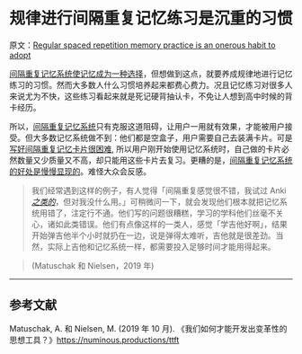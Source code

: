 # 规律进行间隔重复记忆练习是沉重的习惯

原文：[Regular spaced repetition memory practice is an onerous habit to adopt](https://notes.andymatuschak.org/zyk3ZCEVSB4Zwej3Xd4CJ2g1FynRFTZGJpQN)

[间隔重复记忆系统使记忆成为一种选择](https://notes.andymatuschak.org/z4bR1HVvDUhMXDm5SJB4Tiw4xGbrm9AfXWgbc)，但想做到这点，就要养成规律地进行记忆练习的习惯。然而大多数人什么习惯培养起来都费心费力。况且记忆练习对很多人来说尤为不快，这些练习看起来就是死记硬背抽认卡，不免让人想到高中时候的背卡经历。

所以，[间隔重复记忆系统](https://notes.andymatuschak.org/z4eXdSMJFv2qVGXSUEKH4vdcHBrLHcFY1ZGfC)只有克服这道阻碍，让用户一用就有效果，才能被用户接受。但大多数记忆系统做不到：他们都是空盒子，用户需要自己去装满卡片。可是[写好间隔重复记忆卡片很困难](https://notes.andymatuschak.org/z3ntJ7w9C3uapYp1m3gy2EK6PN788guzEoUNN), 所以用户刚开始使用记忆系统时，自己做的卡片必然数量又少质量又不高，却只能用这些卡片去复习。更糟的是，[间隔重复记忆系统的好处是慢慢显现的](https://notes.andymatuschak.org/z2evK9drA5aJp4tHcXgV4Pri6GAnEyWyb4YwS)。难怪大众会反感。

> 我们经常遇到这样的例子，有人觉得「间隔重复感觉很不错，我试过 Anki [*之类的*](https://notes.andymatuschak.org/zyk3ZCEVSB4Zwej3Xd4CJ2g1FynRFTZGJpQN)，但对我没什么用。」可稍微问一下，就会发现他们根本就把记忆系统用错了，注定行不通。他们写的问题很糟糕，学习的学科他们丝毫不关心，诸如此类错误。他们有点像这样的一类人，感觉「学吉他好啊」，结果开始弹吉他半个小时就扔在一边，说是弹得太难听，吉他就是很差劲。当然，实际上吉他和记忆系统一样，都需要投入足够时间才能用得起来。

> (Matuschak 和 Nielsen，2019 年)

------

## 参考文献

Matuschak, A. 和 Nielsen, M. (2019 年 10 月). 《我们如何才能开发出变革性的思想工具？》https://numinous.productions/ttft